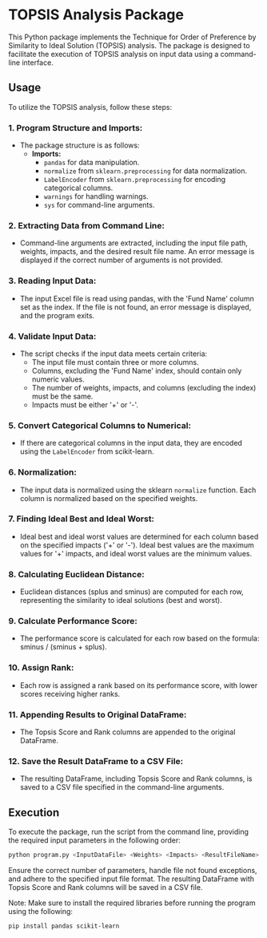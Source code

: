 # TOPSIS Analysis Package

This Python package implements the Technique for Order of Preference by Similarity to Ideal Solution (TOPSIS) analysis. The package is designed to facilitate the execution of TOPSIS analysis on input data using a command-line interface.

## Usage

To utilize the TOPSIS analysis, follow these steps:

### 1. Program Structure and Imports:
   - The package structure is as follows:
     - **Imports:**
       - `pandas` for data manipulation.
       - `normalize` from `sklearn.preprocessing` for data normalization.
       - `LabelEncoder` from `sklearn.preprocessing` for encoding categorical columns.
       - `warnings` for handling warnings.
       - `sys` for command-line arguments.

### 2. Extracting Data from Command Line:
   - Command-line arguments are extracted, including the input file path, weights, impacts, and the desired result file name. An error message is displayed if the correct number of arguments is not provided.

### 3. Reading Input Data:
   - The input Excel file is read using pandas, with the 'Fund Name' column set as the index. If the file is not found, an error message is displayed, and the program exits.

### 4. Validate Input Data:
   - The script checks if the input data meets certain criteria:
     - The input file must contain three or more columns.
     - Columns, excluding the 'Fund Name' index, should contain only numeric values.
     - The number of weights, impacts, and columns (excluding the index) must be the same.
     - Impacts must be either '+' or '-'.

### 5. Convert Categorical Columns to Numerical:
   - If there are categorical columns in the input data, they are encoded using the `LabelEncoder` from scikit-learn.

### 6. Normalization:
   - The input data is normalized using the sklearn `normalize` function. Each column is normalized based on the specified weights.

### 7. Finding Ideal Best and Ideal Worst:
   - Ideal best and ideal worst values are determined for each column based on the specified impacts ('+' or '-'). Ideal best values are the maximum values for '+' impacts, and ideal worst values are the minimum values.

### 8. Calculating Euclidean Distance:
   - Euclidean distances (splus and sminus) are computed for each row, representing the similarity to ideal solutions (best and worst).

### 9. Calculate Performance Score:
   - The performance score is calculated for each row based on the formula: sminus / (sminus + splus).

### 10. Assign Rank:
   - Each row is assigned a rank based on its performance score, with lower scores receiving higher ranks.

### 11. Appending Results to Original DataFrame:
   - The Topsis Score and Rank columns are appended to the original DataFrame.

### 12. Save the Result DataFrame to a CSV File:
   - The resulting DataFrame, including Topsis Score and Rank columns, is saved to a CSV file specified in the command-line arguments.

## Execution

To execute the package, run the script from the command line, providing the required input parameters in the following order:
```bash
python program.py <InputDataFile> <Weights> <Impacts> <ResultFileName>
```

Ensure the correct number of parameters, handle file not found exceptions, and adhere to the specified input file format. The resulting DataFrame with Topsis Score and Rank columns will be saved in a CSV file.

Note: Make sure to install the required libraries before running the program using the following:
```bash
pip install pandas scikit-learn
```